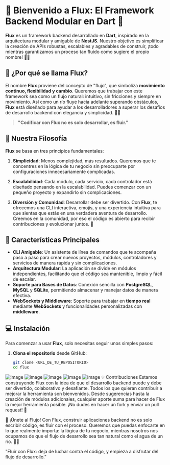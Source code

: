 # 🚀 Bienvenido a **Flux**: El Framework Backend Modular en Dart 🌟

**Flux** es un framework backend desarrollado en **Dart**, inspirado en la arquitectura modular y amigable de **NestJS**. Nuestro objetivo es simplificar la creación de APIs robustas, escalables y agradables de construir, ¡todo mientras garantizamos un proceso tan fluido como sugiere el propio nombre! 🌊✨

## 🤔 ¿Por qué se llama **Flux**?

El nombre **Flux** proviene del concepto de "flujo", que simboliza **movimiento continuo, flexibilidad y cambio**. Queremos que trabajar con este framework sea como un flujo natural: intuitivo, sin fricciones y siempre en movimiento. Así como un río fluye hacia adelante superando obstáculos, **Flux** está diseñado para ayudar a los desarrolladores a superar los desafíos de desarrollo backend con elegancia y simplicidad. 🌊💡

> **"Codificar con Flux no es solo desarrollar, es fluir."**

## 🎯 Nuestra Filosofía

**Flux** se basa en tres principios fundamentales:

1. **Simplicidad**: Menos complejidad, más resultados. Queremos que te concentres en la lógica de tu negocio sin preocuparte por configuraciones innecesariamente complicadas.

2. **Escalabilidad**: Cada módulo, cada servicio, cada controlador está diseñado pensando en la escalabilidad. Puedes comenzar con un pequeño proyecto y expandirlo sin complicaciones.

3. **Diversión y Comunidad**: Desarrollar debe ser divertido. Con **Flux**, te ofrecemos una CLI interactiva, emojis, y una experiencia intuitiva para que sientas que estás en una verdadera aventura de desarrollo. Creemos en la comunidad, por eso el código es abierto para recibir contribuciones y evolucionar juntos. 🤝

## 🚀 Características Principales

- **CLI Amigable**: Un asistente de línea de comandos que te acompaña paso a paso para crear nuevos proyectos, módulos, controladores y servicios de manera rápida y sin complicaciones.
- **Arquitectura Modular**: La aplicación se divide en módulos independientes, facilitando que el código sea mantenible, limpio y fácil de escalar.
- **Soporte para Bases de Datos**: Conexión sencilla con **PostgreSQL**, **MySQL** y **SQLite**, permitiendo almacenar y manejar datos de manera efectiva.
- **WebSockets y Middleware**: Soporte para trabajar en **tiempo real** mediante **WebSockets** y funcionalidades personalizadas con **middleware**.

## 💻 Instalación

Para comenzar a usar **Flux**, solo necesitas seguir unos simples pasos:

1. **Clona el repositorio** desde GitHub:
   ```sh
   git clone <URL_DE_TU_REPOSITORIO>
   cd flux
![image](https://github.com/user-attachments/assets/f547e147-4d29-40c1-8da1-d5d27b0964a4)
![image](https://github.com/user-attachments/assets/56d3f210-b9a3-4dba-8489-44add4b9f9fe)
![image](https://github.com/user-attachments/assets/c3db63fa-9b2f-479a-a11d-6c78c0993cbc)
![image](https://github.com/user-attachments/assets/f2da2b6b-33ad-4fbd-bf29-ee8adb1a176e)
![image](https://github.com/user-attachments/assets/b7826076-3528-4417-8471-bc0ff11fcda9)
💡 Contribuciones
Estamos construyendo Flux con la idea de que el desarrollo backend puede y debe ser divertido, colaborativo y desafiante. Todos los que quieran contribuir a mejorar la herramienta son bienvenidos. Desde sugerencias hasta la creación de módulos adicionales, cualquier aporte suma para hacer de Flux la mejor herramienta posible. ¡No dudes en hacer un fork y enviar un pull request! 🤝

🥳 ¡Únete al Flujo!
Con Flux, construir aplicaciones backend no es solo escribir código, es fluir con el proceso. Queremos que puedas enfocarte en lo que realmente importa: la lógica de tu negocio, mientras nosotros nos ocupamos de que el flujo de desarrollo sea tan natural como el agua de un río. 🌊✨

"Fluir con Flux: deja de luchar contra el código, y empieza a disfrutar del flujo de desarrollo."

